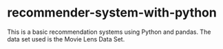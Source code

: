 # recommender-system-with-python
This is a basic recommendation systems using Python and pandas. The data set used is the Movie Lens Data Set.
